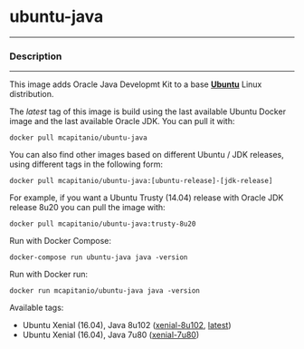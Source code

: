 # **ubuntu-java**
___

### Description
___

This image adds Oracle Java Developmt Kit to a base [**Ubuntu**](https://hub.docker.com/r/_/ubuntu/) Linux distribution.


The *latest* tag of this image is build using the last available Ubuntu Docker image and the last available Oracle JDK.
You can pull it with:

    docker pull mcapitanio/ubuntu-java


You can also find other images based on different Ubuntu / JDK releases, using different tags in the following form:

    docker pull mcapitanio/ubuntu-java:[ubuntu-release]-[jdk-release]


For example, if you want a Ubuntu Trusty (14.04) release with Oracle JDK release 8u20 you can pull the image with:

    docker pull mcapitanio/ubuntu-java:trusty-8u20


Run with Docker Compose:

    docker-compose run ubuntu-java java -version


Run with Docker run:

    docker run mcapitanio/ubuntu-java java -version


Available tags:

- Ubuntu Xenial (16.04), Java 8u102 ([xenial-8u102](https://github.com/mcapitanio/docker-ubuntu-java/blob/xenial-8u102/Dockerfile), [latest](https://github.com/mcapitanio/docker-ubuntu-java/blob/latest/Dockerfile))
- Ubuntu Xenial (16.04), Java 7u80 ([xenial-7u80](https://github.com/mcapitanio/docker-ubuntu-java/blob/xenial-7u80/Dockerfile))